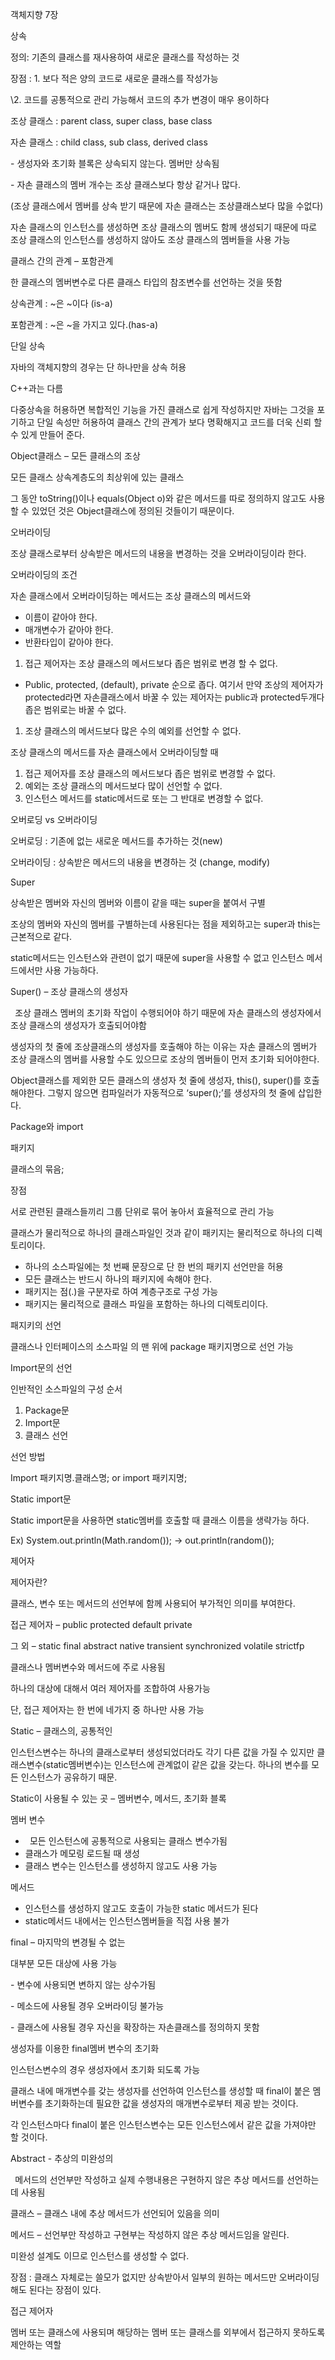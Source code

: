 ﻿객체지향 7장

상속

정의: 기존의 클래스를 재사용하여 새로운 클래스를 작성하는 것

장점 : 1. 보다 적은 양의 코드로 새로운 클래스를 작성가능

\2. 코드를 공통적으로 관리 가능해서 코드의 추가 변경이 매우 용이하다

조상 클래스 : parent class, super class, base class

자손 클래스 : child class, sub class, derived class

\- 생성자와 초기화 블록은 상속되지 않는다. 멤버만 상속됨

\- 자손 클래스의 멤버 개수는 조상 클래스보다 항상 같거나 많다.

(조상 클래스에서 멤버를 상속 받기 때문에 자손 클래스는 조상클래스보다 많을 수없다)

자손 클래스의 인스턴스를 생성하면 조상 클래스의 멤버도 함께 생성되기 때문에 따로 조상 클래스의 인스턴스를 생성하지 않아도 조상 클래스의 멤버들을 사용 가능

클래스 간의 관계 – 포함관계

한 클래스의 멤버변수로 다른 클래스 타입의 참조변수를 선언하는 것을 뜻함

상속관계 : ~은 ~이다 (is-a)

포함관계 : ~은 ~을 가지고 있다.(has-a)

단일 상속

자바의 객체지향의 경우는 단 하나만을 상속 허용

C++과는 다름

다중상속을 허용하면 복합적인 기능을 가진 클래스로 쉽게 작성하지만 자바는  그것을 포기하고 단일 속성만 허용하여 클래스 간의 관계가 보다 명확해지고 코드를 더욱 신뢰 할 수 있게 만들어 준다.


Object클래스 – 모든 클래스의 조상

모든 클래스 상속계층도의 최상위에 있는 클래스

그 동안 toString()이나 equals(Object o)와 같은 메서드를 따로 정의하지 않고도 사용 할 수 있었던 것은 Object클래스에 정의된 것들이기 때문이다.

오버라이딩

조상 클래스로부터 상속받은 메서드의 내용을 변경하는 것을 오버라이딩이라 한다.

오버라이딩의 조건

자손 클래스에서 오버라이딩하는 메서드는 조상 클래스의 메서드와

- 이름이 같아야 한다.
- 매개변수가 같아야 한다.
- 반환타입이 같아야 한다.
1. 접근 제어자는 조상 클래스의 메서드보다 좁은 범위로 변경 할 수 없다.
- Public, protected, (default), private 순으로 좁다. 여기서 만약 조상의 제어자가 protected라면 자손클래스에서 바꿀 수 있는 제어자는 public과 protected두개다 좁은 범위로는 바꿀 수 없다.
1. 조상 클래스의 메서드보다 많은 수의 예외를 선언할 수 없다.

조상 클래스의 메서드를 자손 클래스에서 오버라이딩할 때

1) 접근 제어자를 조상 클래스의 메서드보다 좁은 범위로 변경할 수 없다.
1) 예외는 조상 클래스의 메서드보다 많이 선언할 수 없다.
1) 인스턴스 메서드를 static메서드로 또는 그 반대로 변경할 수 없다.

오버로딩 vs 오버라이딩

오버로딩 : 기존에 없는 새로운 메서드를 추가하는 것(new)

오버라이딩 : 상속받은 메서드의 내용을 변경하는 것 (change, modify)

Super

상속받은 멤버와 자신의 멤버와 이름이 같을 때는 super을 붙여서 구별

조상의 멤버와 자신의 멤버를  구별하는데 사용된다는 점을 제외하고는 super과 this는  근본적으로 같다. 

static메서드는 인스턴스와 관련이 없기 때문에 super을 사용할 수 없고 인스턴스 메서드에서만 사용 가능하다.

Super() – 조상 클래스의 생성자

` `조상 클래스 멤버의 초기화 작업이 수행되어야 하기 때문에 자손 클래스의 생성자에서 조상 클래스의 생성자가 호출되어야함

생성자의 첫 줄에 조상클래스의 생성자를 호출해야 하는 이유는 자손 클래스의 멤버가 조상 클래스의 멤버를 사용할 수도 있으므로 조상의 멤버들이 먼저 초기화 되어야한다.

Object클래스를 제외한 모든 클래스의 생성자 첫 줄에 생성자, this(), super()를 호출해야한다. 그렇지 않으면 컴파일러가 자동적으로 ‘super();’를 생성자의 첫 줄에 삽입한다. 

Package와 import

패키지

클래스의 묶음;

장점

서로 관련된 클래스들끼리 그룹 단위로 묶어 놓아서 효율적으로 관리 가능

클래스가 물리적으로 하나의 클래스파일인 것과 같이 패키지는 물리적으로 하나의 디렉토리이다.

- 하나의 소스파일에는 첫 번째 문장으로 단 한 번의 패키지 선언만을 허용
- 모든 클래스는 반드시 하나의 패키지에 속해야 한다.
- 패키지는 점(.)을 구분자로 하여 계층구조로 구성 가능
- 패키지는 물리적으로 클래스 파일을 포함하는 하나의 디렉토리이다.

패지키의 선언

클래스나 인터페이스의 소스파일 의 맨 위에 package 패키지명으로 선언 가능

Import문의 선언

인반적인 소스파일의 구성 순서

1. Package문
1. Import문
1. 클래스 선언

선언 방법

Import 패키지명.클래스명; or import  패키지명;

Static import문

Static import문을 사용하면 static멤버를 호출할 때 클래스 이름을 생략가능 하다.

Ex) System.out.println(Math.random()); -> out.println(random());

제어자

제어자란? 

클래스, 변수 또는 메서드의 선언부에 함께 사용되어 부가적인 의미를 부여한다.

접근 제어자 – public protected default private

그 외 – static final abstract native transient synchronized volatile strictfp

클래스나 멤버변수와 메서드에 주로 사용됨 

하나의 대상에 대해서 여러 제어자를 조합하여 사용가능

단, 접근 제어자는 한 번에 네가지 중 하나만 사용 가능

Static – 클래스의, 공통적인

인스턴스변수는 하나의 클래스로부터 생성되었더라도 각기 다른 값을 가질 수 있지만 클래스변수(static멤버변수)는 인스턴스에 관계없이  같은 값을 갖는다. 하나의 변수를 모든 인스턴스가 공유하기 때문.

Static이 사용될 수 있는 곳 – 멤버변수, 메서드, 초기화 블록

멤버 변수 

- ` `모든 인스턴스에 공통적으로 사용되는 클래스 변수가됨
- 클래스가 메모링 로드될 때 생성
- 클래스 변수는 인스턴스를 생성하지 않고도 사용 가능

메서드

- 인스턴스를 생성하지 않고도 호출이 가능한 static 메서드가 된다
- static메서드 내에서는 인스턴스멤버들을 직접 사용 불가

final – 마지막의 변경될 수 없는

대부분 모든 대상에 사용 가능

\- 변수에 사용되면 변하지 않는 상수가됨 

\- 메소드에 사용될 경우 오버라이딩 불가능

\- 클래스에 사용될 경우 자신을 확장하는 자손클래스를 정의하지 못함

생성자를 이용한 final멤버 변수의 초기화

인스턴스변수의 경우 생성자에서 초기화 되도록 가능

클래스 내에 매개변수를 갖는 생성자를 선언하여 인스턴스를 생성할 때 final이 붙은 멤버변수를 초기화하는데 필요한 값을 생성자의 매개변수로부터 제공 받는 것이다.

각 인스턴스마다  final이 붙은 인스턴스변수는 모든 인스턴스에서 같은 값을 가져야만 할 것이다.

Abstract - 추상의 미완성의

` `메서드의 선언부만 작성하고 실제 수행내용은 구현하지 않은 추상 메서드를 선언하는데 사용됨

클래스 – 클래스 내에 추상 메서드가 선언되어 있음을 의미

메서드 – 선언부만 작성하고 구현부는 작성하지 않은 추상 메서드임을 알린다.

미완성 설계도 이므로 인스턴스를 생성할 수 없다.

장점 : 클래스 자체로는 쓸모가 없지만 상속받아서 일부의 원하는 메서드만 오버라이딩 해도 된다는 장점이 있다.

접근 제어자

멤버 또는 클래스에 사용되며 해당하는 멤버 또는 클래스를 외부에서 접근하지 못하도록 제안하는 역할



